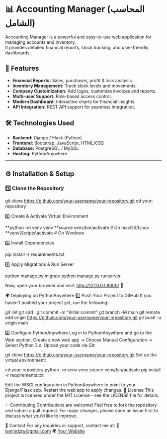 # 📊 Accounting Manager (المحاسب الشامل)

Accounting Manager is a powerful and easy-to-use web application for managing accounts and inventory.  
It provides detailed financial reports, stock tracking, and user-friendly dashboards.  

## 🚀 Features
- **Financial Reports:** Sales, purchases, profit & loss analysis.
- **Inventory Management:** Track stock levels and movements.
- **Company Customization:** Add logos, customize invoices and reports.
- **Multi-user Support:** Role-based access control.
- **Modern Dashboard:** Interactive charts for financial insights.
- **API Integration:** REST API support for seamless integration.

## 🛠️ Technologies Used
- **Backend:** Django / Flask (Python)
- **Frontend:** Bootstrap, JavaScript, HTML/CSS
- **Database:** PostgreSQL / MySQL
- **Hosting:** PythonAnywhere

---

## ⚙️ Installation & Setup
### 1️⃣ Clone the Repository


git clone https://github.com/your-username/your-repository.git
cd your-repository


2️⃣ Create & Activate Virtual Environment


**python -m venv venv
**source venv/bin/activate   # On macOS/Linux
**venv\Scripts\activate      # On Windows

3️⃣ Install Dependencies


pip install -r requirements.txt

4️⃣ Apply Migrations & Run Server


python manage.py migrate
python manage.py runserver

Now, open your browser and visit: http://127.0.0.1:8000/ 🎉

🌍 Deploying on PythonAnywhere
1️⃣ Push Your Project to GitHub
If you haven't pushed your project yet, run the following:


git init
git add .
git commit -m "Initial commit"
git branch -M main
git remote add origin https://github.com/your-username/your-repository.git
git push -u origin main

2️⃣ Configure PythonAnywhere
Log in to PythonAnywhere and go to the Web section.
Create a new web app → Choose Manual Configuration → Select Python 3.x.
Upload your code via Git:


git clone https://github.com/your-username/your-repository.git
Set up the virtual environment:


cd your-repository
python -m venv venv
source venv/bin/activate
pip install -r requirements.txt

Edit the WSGI configuration in PythonAnywhere to point to your Django/Flask app.
Restart the web app to apply changes.
📜 License
This project is licensed under the MIT License - see the LICENSE file for details.

✨ Contributing
Contributions are welcome! Feel free to fork the repository and submit a pull request.
For major changes, please open an issue first to discuss what you'd like to improve.

📩 Contact
For any inquiries or support, contact me at:
📧 lamindzru@gmail.com
🌍 [Your Website](https://files.dz-gsmdz.site/)
